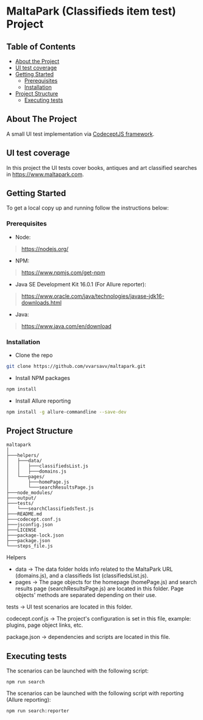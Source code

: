# MaltaPark (Classifieds item test) Project

<!-- TABLE OF CONTENTS -->
## Table of Contents

* [About the Project](#about-the-project)
* [UI test coverage](#ui-test-coverage)
* [Getting Started](#getting-started)
  * [Prerequisites](#prerequisites)
  * [Installation](#installation)
* [Project Structure](#project-structure)
  * [Executing tests](#executing-tests)

<!-- ABOUT THE PROJECT -->
## About The Project

A small UI test implementation via [CodeceptJS framework](https://codecept.io/).

<!-- UI test coverage --> 
## UI test coverage

In this project the UI tests cover books, antiques and art classified searches in https://www.maltapark.com.

<!-- GETTING STARTED -->
## Getting Started

To get a local copy up and running follow the instructions below:

<!-- Prerequisites -->
### Prerequisites

* Node:
> https://nodejs.org/

* NPM:
> https://www.npmjs.com/get-npm

*  Java SE Development Kit 16.0.1 (For Allure reporter):
> https://www.oracle.com/java/technologies/javase-jdk16-downloads.html

* Java:
> https://www.java.com/en/download

<!-- Installation -->
### Installation

* Clone the repo
```sh
git clone https://github.com/vvarsavv/maltapark.git
```
* Install NPM packages
```sh
npm install
```
* Install Allure reporting
```sh
npm install -g allure-commandline --save-dev
```

<!-- PROJECT STRUCTURE -->
## Project Structure
```
maltapark
│
├───helpers/ 
│   ├───data/
│   │   ├───classifiedsList.js
│   │   ├───domains.js
│   └───pages/
│       ├───homePage.js
│       └───searchResultsPage.js
├───node_modules/
├───output/
├───tests/
│   └───searchClassifiedsTest.js
├───README.md
├───codecept.conf.js
├───jsconfig.json
├───LICENSE
├───package-lock.json
├───package.json
└───steps_file.js
```

Helpers
* data -> The data folder holds info related to the MaltaPark URL (domains.js), and a classifieds list (classifiedsList.js).
* pages  -> The page objects for the homepage (homePage.js) and search results page (searchResultsPage.js) are located in this folder. Page objects' methods are separated depending on their use.

tests -> UI test scenarios are located in this folder.

codecept.conf.js -> The project's configuration is set in this file, example: plugins, page object links, etc.

package.json -> dependencies and scripts are located in this file.

<!-- executing-tests -->
## Executing tests

The scenarios can be launched with the following script:
```
npm run search
```
The scenarios can be launched with the following script with reporting (Allure reporting):
```
npm run search:reporter
```